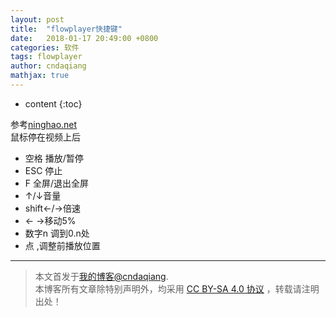 ```yaml
---
layout: post
title:  "flowplayer快捷键"
date:   2018-01-17 20:49:00 +0800
categories: 软件
tags: flowplayer
author: cndaqiang
mathjax: true
---
```

* content
{:toc}

参考[ninghao.net](https://ninghao.net/video/1063)<br>
鼠标停在视频上后
- 空格 播放/暂停
- ESC 停止
- F 全屏/退出全屏
- ↑/↓音量
- shift←/→倍速
- ← →移动5%
- 数字n 调到0.n处
- 点 ,调整前播放位置




------
>本文首发于[我的博客@cndaqiang](https://cndaqiang.github.io/).<br>
>本博客所有文章除特别声明外，均采用 [CC BY-SA 4.0 协议](https://creativecommons.org/licenses/by-sa/4.0/deed.zh) ，转载请注明出处！
